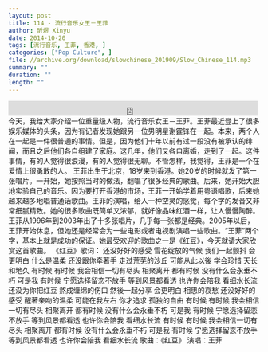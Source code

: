 ```yaml
---
layout: post
title: 114 - 流行音乐女王－王菲
author: 昕煜 Xinyu
date: 2014-10-20
tags: [流行音乐, 王菲, 香港, ]
categories: ["Pop Culture", ]
file: //archive.org/download/slowchinese_201909/Slow_Chinese_114.mp3
summary: ""
duration: ""
length: ""
---
```


<iframe src="https://archive.org/embed/slowchinese_201909/Slow_Chinese_114.mp3" width="500" height="30" frameborder="0" webkitallowfullscreen="true" mozallowfullscreen="true" allowfullscreen></iframe>
今天，我给大家介绍一位重量级人物，流行音乐女王－王菲。王菲最近登上了很多娱乐媒体的头条，因为有记者发现她跟另一位男明星谢霆锋在一起。本来，两个人在一起是一件很普通的事情。但是，因为他们十年以前有过一段没有被承认的绯闻，而且之后他们各自组建了家庭。这几年，他们又各自离婚，走到了一起。这件事情，有的人觉得很浪漫，有的人觉得很无聊。不管怎样，我觉得，王菲是一个在爱情上很勇敢的人。
王菲出生于北京，18岁来到香港。她20岁的时候就发了第一张唱片。一开始，她按照当时的做法，翻唱了很多经典的歌曲。后来，她开始大胆地实验自己的音乐。因为要打开香港的市场，王菲一开始学着用粤语唱歌，后来她越来越多地唱普通话歌曲。王菲的演唱，给人一种空灵的感觉，每个字的发音又非常细腻精致。她的很多歌曲既简单又浓郁，就好像品味红酒一样，让人慢慢陶醉。
王菲从1996年到2003年出了十多张唱片，几乎每一张都是经典。2005年以后，王菲开始休息，但她还是经常会为一些电影或者电视剧演唱一些歌曲。“王菲”两个字，基本上就是成功的保证。她最受欢迎的歌曲之一是《红豆》，今天就请大家欣赏这首歌曲。
《红豆》歌词：
还没好好的感受
雪花绽放的气候
我们一起颤抖
会更明白 什么是温柔
还没跟你牵著手
走过荒芜的沙丘
可能从此以後 学会珍惜
天长和地久
有时候 有时候
我会相信一切有尽头
相聚离开 都有时候
没有什么会永垂不朽
可是我 有时候
宁愿选择留恋不放手
等到风景都看透
也许你会陪我 看细水长流
还没为你把红豆
熬成缠绵的伤口
然後一起分享
会更明白 相思的哀愁
还没好好的感受
醒著亲吻的温柔
可能在我左右
你才追求 孤独的自由
有时候 有时候
我会相信一切有尽头
相聚离开 都有时候
没有什么会永垂不朽
可是我 有时候
宁愿选择留恋不放手
等到风景都看透
也许你会陪我 看细水长流
有时候 有时候
我会相信一切有尽头
相聚离开 都有时候
没有什么会永垂不朽
可是我 有时候
宁愿选择留恋不放手
等到风景都看透
也许你会陪我 看细水长流
歌曲：《红豆》
 演唱：王菲
